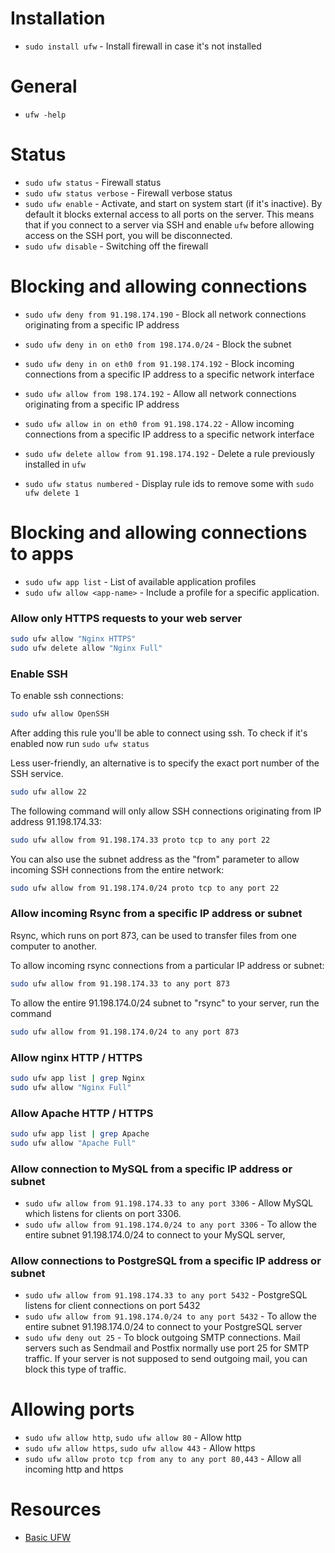 # Installation
* `sudo install ufw` - Install firewall in case it's not installed

# General 
* `ufw -help`

# Status
* `sudo ufw status` - Firewall status
* `sudo ufw status verbose` - Firewall verbose status
* `sudo ufw enable` - Activate, and start on system start (if it's inactive).
  By default it blocks external access to all ports on the server.
  This means that if you connect to a server via SSH and enable `ufw` before allowing 
  access on the SSH port, you will be disconnected.
* `sudo ufw disable` - Switching off the firewall


# Blocking and allowing connections
* `sudo ufw deny from 91.198.174.190` - Block all network connections originating from a specific IP address
* `sudo ufw deny in on eth0 from 198.174.0/24` - Block the subnet
* `sudo ufw deny in on eth0 from 91.198.174.192` - Block incoming connections from a specific IP address to a specific network interface
* `sudo ufw allow from 198.174.192` - Allow all network connections originating from a specific IP address
* `sudo ufw allow in on eth0 from 91.198.174.22` - Allow incoming connections from a specific IP address to a specific network interface

* `sudo ufw delete allow from 91.198.174.192` - Delete a rule previously installed in `ufw`
* `sudo ufw status numbered` - Display rule ids to remove some with `sudo ufw delete 1`


# Blocking and allowing connections to apps
* `sudo ufw app list` - List of available application profiles
* `sudo ufw allow <app-name>` - Include a profile for a specific application.


### Allow only HTTPS requests to your web server 
```bash
sudo ufw allow "Nginx HTTPS"
sudo ufw delete allow "Nginx Full"
```

### Enable SSH
To enable ssh connections:
```bash
sudo ufw allow OpenSSH
```
After adding this rule you'll be able to connect using ssh.
To check if it's enabled now run `sudo ufw status`

Less user-friendly, an alternative is to specify the exact port number of the SSH service.
```bash
sudo ufw allow 22
```

The following command will only allow SSH connections originating from IP address 91.198.174.33:
```bash
sudo ufw allow from 91.198.174.33 proto tcp to any port 22
```

You can also use the subnet address as the "from" parameter to allow incoming SSH connections from the entire network:
```bash
sudo ufw allow from 91.198.174.0/24 proto tcp to any port 22
```

### Allow incoming Rsync from a specific IP address or subnet
Rsync, which runs on port 873, can be used to transfer files from one computer to another.

To allow incoming rsync connections from a particular IP address or subnet:
```bash
sudo ufw allow from 91.198.174.33 to any port 873
```
To allow the entire 91.198.174.0/24 subnet to "rsync" to your server, run the command
```bash
sudo ufw allow from 91.198.174.0/24 to any port 873
```

### Allow nginx HTTP / HTTPS 
```bash
sudo ufw app list | grep Nginx
sudo ufw allow "Nginx Full"
```

### Allow Apache HTTP / HTTPS
```bash
sudo ufw app list | grep Apache
sudo ufw allow "Apache Full"
```

### Allow connection to MySQL from a specific IP address or subnet
* `sudo ufw allow from 91.198.174.33 to any port 3306` - Allow MySQL which listens for clients on port 3306.
* `sudo ufw allow from 91.198.174.0/24 to any port 3306` - To allow the entire subnet 91.198.174.0/24 to connect to your MySQL server,

### Allow connections to PostgreSQL from a specific IP address or subnet
* `sudo ufw allow from 91.198.174.33 to any port 5432` - PostgreSQL listens for client connections on port 5432
* `sudo ufw allow from 91.198.174.0/24 to any port 5432` - To allow the entire subnet 91.198.174.0/24 to connect to your PostgreSQL server
* `sudo ufw deny out 25` - To block outgoing SMTP connections. Mail servers such as Sendmail and Postfix normally use port 25 for SMTP traffic.
  If your server is not supposed to send outgoing mail, you can block this type of traffic. 

# Allowing ports
* `sudo ufw allow http`, `sudo ufw allow 80` - Allow http
* `sudo ufw allow https`, `sudo ufw allow 443` - Allow https
* `sudo ufw allow proto tcp from any to any port 80,443` - Allow all incoming http and https

# Resources
- [Basic UFW](https://serverspace.io/support/help/osnovnye-komandy-ufw/)
